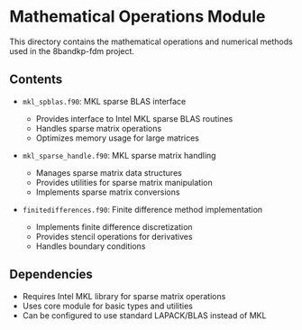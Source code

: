 # Mathematical Operations Module

This directory contains the mathematical operations and numerical methods used in the 8bandkp-fdm project.

## Contents

* `mkl_spblas.f90`: MKL sparse BLAS interface
  - Provides interface to Intel MKL sparse BLAS routines
  - Handles sparse matrix operations
  - Optimizes memory usage for large matrices

* `mkl_sparse_handle.f90`: MKL sparse matrix handling
  - Manages sparse matrix data structures
  - Provides utilities for sparse matrix manipulation
  - Implements sparse matrix conversions

* `finitedifferences.f90`: Finite difference method implementation
  - Implements finite difference discretization
  - Provides stencil operations for derivatives
  - Handles boundary conditions

## Dependencies

* Requires Intel MKL library for sparse matrix operations
* Uses core module for basic types and utilities
* Can be configured to use standard LAPACK/BLAS instead of MKL 